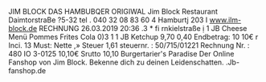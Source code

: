 JIM BLOCK DAS HAMBUBQER ORIGIWAL Jim Block Restaurant DaimtorstraBe ?5-32 tel . 040 32 08 83 60 4 Hamburtj 203 I www.ilm-block.de RECHNUNG 26.03.2019 20:36 .3 * fi rnkielstraße ị 1 JB Cheese Menü Pommes Frites Cola 0)3 1 1 JB Ketchup 9,70 0,40 Endbetrag: 10 10€ r Inci. 13 Must: Nette ,» Steuer 1,61 steuernr. : 50/715/01221 Rechnung Nr. : 480 IO 3-0125 10,10€ Srutto 10,10 Burgertarier's Paradise Der Online Fanshop von Jim Block. Bekenne dich zu deinen Leidenschatten. .Jb-fanshop.de